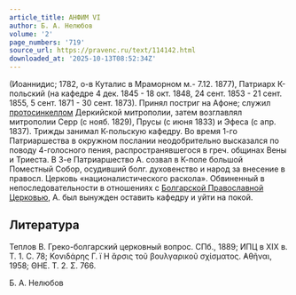 ```yaml
---
article_title: АНФИМ VI
author: Б. А. Нелюбов
volume: '2'
page_numbers: '719'
source_url: https://pravenc.ru/text/114142.html
downloaded_at: '2025-10-13T08:52:34Z'
---
```


(Иоаннидис; 1782, о-в Куталис в Мраморном м.- 7.12. 1877), Патриарх К-польский (на кафедре 4 дек. 1845 - 18 окт. 1848, 24 сент. 1853 - 21 сент. 1855, 5 сент. 1871 - 30 сент. 1873). Принял постриг на Афоне; служил [протосинкеллом](https://pravenc.ru/text/протосинкеллом.html) Деркийской митрополии, затем возглавлял митрополии Серр (с нояб. 1829), Прусы (с июня 1833) и Эфеса (с апр. 1837). Трижды занимал К-польскую кафедру. Во время 1-го Патриаршества в окружном послании неодобрительно высказался по поводу 4-голосного пения, распространявшегося в греч. общинах Вены и Триеста. В 3-е Патриаршество А. созвал в К-поле большой Поместный Собор, осудивший болг. духовенство и народ за внесение в правосл. Церковь «националистического раскола». Обвиненный в непоследовательности в отношениях с [Болгарской Православной Церковью](<https://pravenc.ru/text/БОЛГАРСКАЯ ПРАВОСЛАВНАЯ ЦЕРКОВЬ.html>), А. был вынужден оставить кафедру и уйти на покой.

## Литература

Теплов В. Греко-болгарский церковный вопрос. СПб., 1889; ИПЦ в XIX в. T. 1. С. 78; Κονιδάρης Γ. ï
Η ἄρσις τοῦ βουλγαρικοῦ σχίσματος. ̓Αθῆναι, 1958; ΘΗΕ. Τ. 2. Σ. 766.

Б. А. Нелюбов
